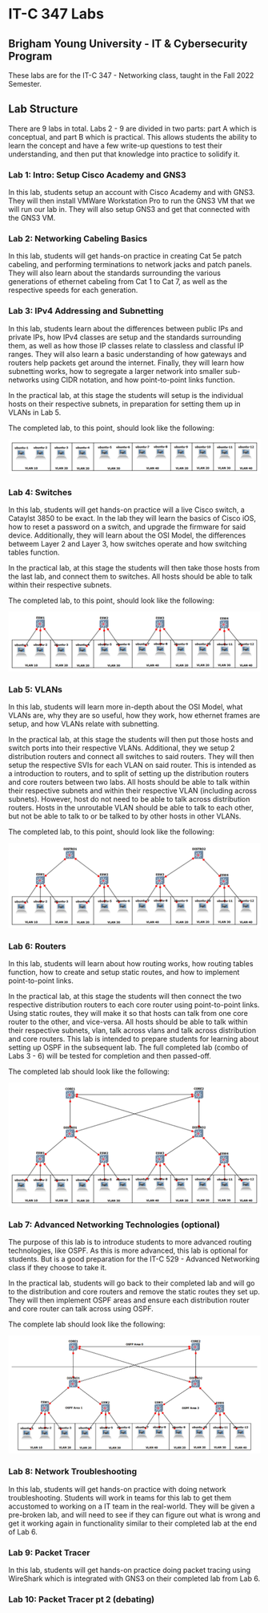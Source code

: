 # IT-C 347 Labs
## Brigham Young University - IT & Cybersecurity Program

These labs are for the IT-C 347 - Networking class, taught in the Fall 2022 Semester.

## Lab Structure

There are 9 labs in total. Labs 2 - 9 are divided in two parts: part A which is conceptual, and part B which is practical. This allows students the ability to learn the concept and have a few write-up questions to test their understanding, and then put that knowledge into practice to solidify it.

### Lab 1: Intro: Setup Cisco Academy and GNS3

In this lab, students setup an account with Cisco Academy and with GNS3. They will then install VMWare Workstation Pro to run the GNS3 VM that we will run our lab in. They will also setup GNS3 and get that connected with the GNS3 VM.

### Lab 2: Networking Cabeling Basics

In this lab, students will get hands-on practice in creating Cat 5e patch cabeling, and performing terminations to network jacks and patch panels. They will also learn about the standards surrounding the various generations of ethernet cabeling from Cat 1 to Cat 7, as well as the respective speeds for each generation.

### Lab 3: IPv4 Addressing and Subnetting

In this lab, students learn about the differences between public IPs and private IPs, how IPv4 classes are setup and the standards surrounding them, as well as how those IP classes relate to classless and classful IP ranges. They will also learn a basic understanding of how gateways and routers help packets get around the internet. Finally, they will learn how subnetting works, how to segregate a larger network into smaller sub-networks using CIDR notation, and how point-to-point links function.

In the practical lab, at this stage the students will setup is the individual hosts on their respective subnets, in preparation for setting them up in VLANs in Lab 5.

The completed lab, to this point, should look like the following:

![Completed Lab 3](/assets/images/gns3/Lab-3.png "Completed Lab 3")

### Lab 4: Switches

In this lab, students will get hands-on practice will a live Cisco switch, a Cataylst 3850 to be exact. In the lab they will learn the basics of Cisco iOS, how to reset a password on a switch, and upgrade the firmware for said device. Additionally, they will learn about the OSI Model, the differences betweem Layer 2 and Layer 3, how switches operate and how switching tables function.

In the practical lab, at this stage the students will then take those hosts from the last lab, and connect them to switches. All hosts should be able to talk within their respective subnets.

The completed lab, to this point, should look like the following:

![Completed Lab 4](/assets/images/gns3/Lab-4.png "Completed Lab 4")
 
### Lab 5: VLANs

In this lab, students will learn more in-depth about the OSI Model, what VLANs are, why they are so useful, how they work, how ethernet frames are setup, and how VLANs relate with subnetting.

In the practical lab, at this stage the students will then put those hosts and switch ports into their respective VLANs. Additional, they we setup 2 distribution routers and connect all switches to said routers. They will then setup the respective SVIs for each VLAN on said router. This is intended as a introduction to routers, and to split of setting up the distribution routers and core routers between two labs. All hosts should be able to talk within their respective subnets and within their respective VLAN (including across subnets). However, host do not need to be able to talk across distribution routers. Hosts in the unroutable VLAN should be able to talk to each other, but not be able to talk to or be talked to by other hosts in other VLANs.

The completed lab, to this point, should look like the following:

![Completed Lab 5](/assets/images/gns3/Lab-5.png "Completed Lab 5")

### Lab 6: Routers

In this lab, students will learn about how routing works, how routing tables function, how to create and setup static routes, and how to implement point-to-point links.

In the practical lab, at this stage the students will then connect the two respective distribution routers to each core router using point-to-point links. Using static routes, they will make it so that hosts can talk from one core router to the other, and vice-versa. All hosts should be able to talk within their respective subnets, vlan, talk across vlans and talk across distribution and core routers. This lab is intended to prepare students for learning about setting up OSPF in the subsequent lab. The full completed lab (combo of Labs 3 - 6) will be tested for completion and then passed-off.

The completed lab should look like the following:

![Completed Lab 6](/assets/images/gns3/Lab-6.png "Completed Lab 6")

### Lab 7: Advanced Networking Technologies (optional)

The purpose of this lab is to introduce students to more advanced routing technologies, like OSPF. As this is more advanced, this lab is optional for students. But is a good preparation for the IT-C 529 - Advanced Networking class if they choose to take it.

In the practical lab, students will go back to their completed lab and will go to the distribution and core routers and remove the static routes they set up. They will then implement OSPF areas and ensure each distribution router and core router can talk across using OSPF.

The complete lab should look like the following: 

![Completed Lab 7](/assets/images/gns3/Lab-7.png "Completed Lab 7")

### Lab 8: Network Troubleshooting

In this lab, students will get hands-on practice with doing network troubleshooting. Students will work in teams for this lab to get them accustomed to working on a IT team in the real-world. They will be given a pre-broken lab, and will need to see if they can figure out what is wrong and get it working again in functionality similar to their completed lab at the end of Lab 6.

### Lab 9: Packet Tracer

In this lab, students will get hands-on practice doing packet tracing using WireShark which is integrated with GNS3 on their completed lab from Lab 6. 

### Lab 10: Packet Tracer pt 2 (debating)
